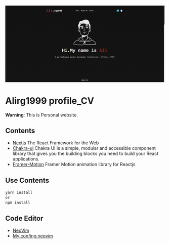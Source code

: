 ![client screen](image/personal_web.png)

# Alirg1999 profile_CV

**Warning**: This is Personal website.

## Contents

- [Nextjs](https://react.dev/) The React Framework for the Web
- [Chakra-ui](https://chakra-ui.com/) Chakra UI is a simple, modular and accessible component library that gives you the building blocks you need to build your React applications.
- [Framer-Motion](https://www.framer.com/motion/) Framer Motion animation library for Reactjs

## Use Contents

```
yarn install
or
npm install
```

## Code Editor

- [NeoVim](https://neovim.io/)
- [My confing neovim](https://github.com/alirg-1999/config-neovim-me.git)
